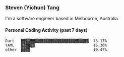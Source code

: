 ### Steven (Yichun) Tang

I'm a software engineer based in Melbourne, Australia.

#### Personal Coding Activity (past 7 days)
```
Dart   ▓▓▓▓▓▓▓▓▓▓▓▓▓▓▓▓▓▓▓▓▓▓▓▓▓▓▓▓▓▓  73.17%
YAML   ▓▓▓▓▓▓                          16.36%
other  ▓▓▓▓                            10.47%
```
